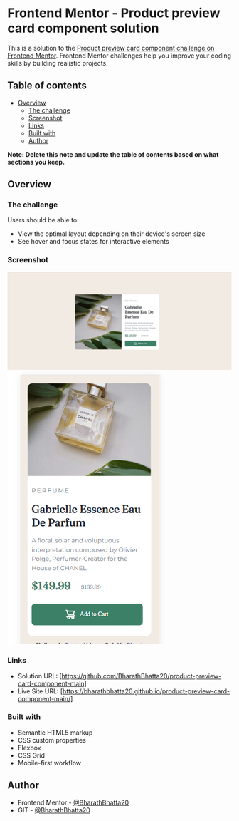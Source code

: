 # Frontend Mentor - Product preview card component solution

This is a solution to the [Product preview card component challenge on Frontend Mentor](https://www.frontendmentor.io/challenges/product-preview-card-component-GO7UmttRfa). Frontend Mentor challenges help you improve your coding skills by building realistic projects. 

## Table of contents

- [Overview](#overview)
  - [The challenge](#the-challenge)
  - [Screenshot](#screenshot)
  - [Links](#links)
  - [Built with](#built-with)
  - [Author](#author)

**Note: Delete this note and update the table of contents based on what sections you keep.**

## Overview

### The challenge

Users should be able to:

- View the optimal layout depending on their device's screen size
- See hover and focus states for interactive elements

### Screenshot

![](./images/screenshot_web.PNG)
![](./images/screenshot_mobile.PNG)

### Links

- Solution URL: [https://github.com/BharathBhatta20/product-preview-card-component-main]
- Live Site URL: [https://bharathbhatta20.github.io/product-preview-card-component-main/]

### Built with

- Semantic HTML5 markup
- CSS custom properties
- Flexbox
- CSS Grid
- Mobile-first workflow

## Author

- Frontend Mentor - [@BharathBhatta20](https://www.frontendmentor.io/profile/BharathBhatta20)
- GIT - [@BharathBhatta20](https://github.com/BharathBhatta20)
